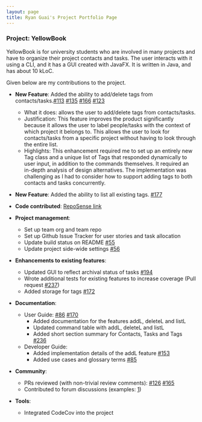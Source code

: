 ```yaml
---
layout: page
title: Ryan Guai's Project Portfolio Page
---
```


### Project: YellowBook

YellowBook is for university students who are involved in many projects and have to organize their project contacts and tasks. The user interacts with it using a CLI, and it has a GUI created with JavaFX. It is written in Java, and has about 10 kLoC.

Given below are my contributions to the project.

* **New Feature**: Added the ability to add/delete tags from contacts/tasks.[#113](https://github.com/AY2223S1-CS2103T-F11-4/tp/pull/113) [#135](https://github.com/AY2223S1-CS2103T-F11-4/tp/pull/135) [#166](https://github.com/AY2223S1-CS2103T-F11-4/tp/pull/166) [#123](https://github.com/AY2223S1-CS2103T-F11-4/tp/pull/123)
  * What it does: allows the user to add/delete tags from contacts/tasks.
  * Justification: This feature improves the product significantly because it allows the user to label
  people/tasks with the context of which project it belongs to. This allows the user to look for contacts/tasks from a
  specific project without having to look through the entire list.
  * Highlights: This enhancement required me to set up an entirely new Tag class and a unique list of Tags that 
  responded dynamically to user input, in addition to the commands themselves. It required an in-depth analysis of 
  design alternatives. The implementation was challenging as I had to consider how to support adding tags to 
  both contacts and tasks concurrently.

* **New Feature**: Added the ability to list all existing tags. [#177](https://github.com/AY2223S1-CS2103T-F11-4/tp/pull/177)

* **Code contributed**: [RepoSense link](https://nus-cs2103-ay2223s1.github.io/tp-dashboard/?search=ryanguai&breakdown=true)

* **Project management**:
  * Set up team org and team repo
  * Set up Github Issue Tracker for user stories and task allocation
  * Update build status on README [#55](https://github.com/AY2223S1-CS2103T-F11-4/tp/pull/55)
  * Update project side-wide settings [#56](https://github.com/AY2223S1-CS2103T-F11-4/tp/pull/56)

* **Enhancements to existing features**:
  * Updated GUI to reflect archival status of tasks [#194](https://github.com/AY2223S1-CS2103T-F11-4/tp/pull/194)
  * Wrote additional tests for existing features to increase coverage (Pull request [#237](https://github.com/AY2223S1-CS2103T-F11-4/tp/pull/237))
  * Added storage for tags [#172](https://github.com/AY2223S1-CS2103T-F11-4/tp/pull/172)

* **Documentation**:
  * User Guide: [#86](https://github.com/AY2223S1-CS2103T-F11-4/tp/pull/86) [#170](https://github.com/AY2223S1-CS2103T-F11-4/tp/pull/170)
    * Added documentation for the features addL, deleteL and listL
    * Updated command table with addL, deleteL and listL
    * Added short section summary for Contacts, Tasks and Tags [#236](https://github.com/AY2223S1-CS2103T-F11-4/tp/pull/236)
  * Developer Guide:
    * Added implementation details of the addL feature [#153](https://github.com/AY2223S1-CS2103T-F11-4/tp/pull/153)
    * Added use cases and glossary terms [#85](https://github.com/AY2223S1-CS2103T-F11-4/tp/pull/85)
* **Community**:
  * PRs reviewed (with non-trivial review comments): [#126](https://github.com/AY2223S1-CS2103T-F11-4/tp/pull/126) [#165](https://github.com/AY2223S1-CS2103T-F11-4/tp/pull/165)
  * Contributed to forum discussions (examples: [1](https://github.com/nus-cs2103-AY2223S1/forum/issues/281))

* **Tools**:
  * Integrated CodeCov into the project
